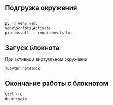 ## Подгрузка окружения
```bash

py -m venv venv
venv\Scripts\Activate
pip install -r requirements.txt
```

## Запуск блокнота
При активном виртуальном окружении
```
jupyter notebook
```


## Окончание работы с блокнотом
```bash
Ctrl + C
deactivate
```